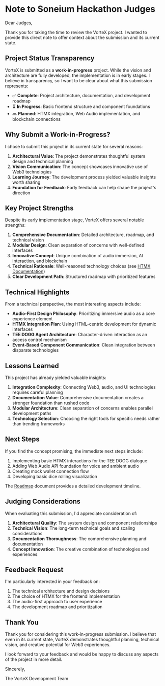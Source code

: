 # Note to Soneium Hackathon Judges

Dear Judges,

Thank you for taking the time to review the VorteX project. I wanted to provide this direct note to offer context about the submission and its current state.

## Project Status Transparency

VorteX is submitted as a **work-in-progress** project. While the vision and architecture are fully developed, the implementation is in early stages. I believe in transparency, so I want to be clear about what this submission represents:

- ✅ **Complete**: Project architecture, documentation, and development roadmap
- ⏳ **In Progress**: Basic frontend structure and component foundations
- 🔜 **Planned**: HTMX integration, Web Audio implementation, and blockchain connections

## Why Submit a Work-in-Progress?

I chose to submit this project in its current state for several reasons:

1. **Architectural Value**: The project demonstrates thoughtful system design and technical planning
2. **Vision Communication**: The concept showcases innovative use of Web3 technologies
3. **Learning Journey**: The development process yielded valuable insights worth sharing
4. **Foundation for Feedback**: Early feedback can help shape the project's direction

## Key Project Strengths

Despite its early implementation stage, VorteX offers several notable strengths:

1. **Comprehensive Documentation**: Detailed architecture, roadmap, and technical vision
2. **Modular Design**: Clean separation of concerns with well-defined interfaces
3. **Innovative Concept**: Unique combination of audio immersion, AI interaction, and blockchain
4. **Technical Rationale**: Well-reasoned technology choices (see [HTMX Documentation](HTMX-DOCUMENTATION.md))
5. **Clear Development Path**: Structured roadmap with prioritized features

## Technical Highlights

From a technical perspective, the most interesting aspects include:

- **Audio-First Design Philosophy**: Prioritizing immersive audio as a core experience element
- **HTMX Integration Plan**: Using HTML-centric development for dynamic interfaces
- **TEE DOGG Agent Architecture**: Character-driven interaction as an access control mechanism
- **Event-Based Component Communication**: Clean integration between disparate technologies

## Lessons Learned

This project has already yielded valuable insights:

1. **Integration Complexity**: Connecting Web3, audio, and UI technologies requires careful planning
2. **Documentation Value**: Comprehensive documentation creates a stronger foundation than rushed code
3. **Modular Architecture**: Clean separation of concerns enables parallel development paths
4. **Technology Selection**: Choosing the right tools for specific needs rather than trending frameworks

## Next Steps

If you find the concept promising, the immediate next steps include:

1. Implementing basic HTMX interactions for the TEE DOGG dialogue
2. Adding Web Audio API foundation for voice and ambient audio
3. Creating mock wallet connection flow
4. Developing basic dice rolling visualization

The [Roadmap](ROADMAP.md) document provides a detailed development timeline.

## Judging Considerations

When evaluating this submission, I'd appreciate consideration of:

1. **Architectural Quality**: The system design and component relationships
2. **Technical Vision**: The long-term technical goals and scaling considerations
3. **Documentation Thoroughness**: The comprehensive planning and documentation
4. **Concept Innovation**: The creative combination of technologies and experiences

## Feedback Request

I'm particularly interested in your feedback on:

1. The technical architecture and design decisions
2. The choice of HTMX for the frontend implementation
3. The audio-first approach to user experience
4. The development roadmap and prioritization

## Thank You

Thank you for considering this work-in-progress submission. I believe that even in its current state, VorteX demonstrates thoughtful planning, technical vision, and creative potential for Web3 experiences.

I look forward to your feedback and would be happy to discuss any aspects of the project in more detail.

Sincerely,

The VorteX Development Team
